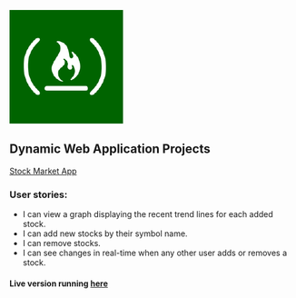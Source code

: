 ![fcc-logo](https://raw.githubusercontent.com/MarkoN95/Stock-App/master/client/media/fcc-logo.png)

## Dynamic Web Application Projects

[Stock Market App](https://www.freecodecamp.com/challenges/chart-the-stock-market)

### User stories:

* I can view a graph displaying the recent trend lines for each added stock.
* I can add new stocks by their symbol name.
* I can remove stocks.
* I can see changes in real-time when any other user adds or removes a stock.

#### Live version running [here](https://stock-observer.herokuapp.com)
